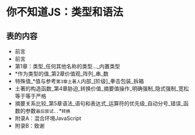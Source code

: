 
# 你不知道JS：类型和语法

## 表的内容

-   前言
-   前言
-   第1章：类型_任何其他名称的类型…_内置类型
-   \*作为类型的值_第2章价值观_阵列_串_数
-   特殊值_\*值与参考`第3章土著人`内部_\[阶级]_拳击包装_拆箱
-   土著的构造函数_第4章胁迫_转换价值_摘要值操作_明确强制_隐式强制_宽松等于等于严格
-   摘要关系比较_第5章语法_语句和表达式_运算符的优先级_自动分号_错误_函数的参数`最后尝试..`\*`转换`
-   附录A：混合环境JavaScript
-   附录B：致谢
